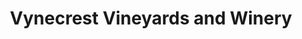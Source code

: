 ---
title: "Vynecrest Vineyards and Winery"
url: /breinigsville/vynecrest-vineyards-and-winery/
shop: wine
---